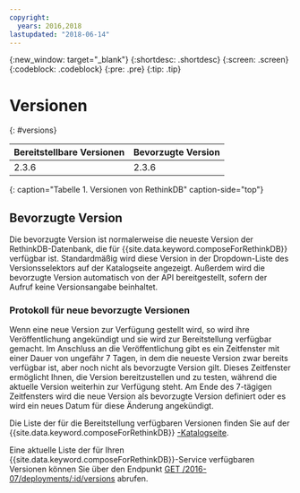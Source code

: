```yaml
---
copyright:
  years: 2016,2018
lastupdated: "2018-06-14"
---
```


{:new_window: target="_blank"}
{:shortdesc: .shortdesc}
{:screen: .screen}
{:codeblock: .codeblock}
{:pre: .pre}
{:tip: .tip}

# Versionen 
{: #versions}

Bereitstellbare Versionen| Bevorzugte Version
----------|-----------
2.3.6 | 2.3.6
{: caption="Tabelle 1. Versionen von RethinkDB" caption-side="top"}

## Bevorzugte Version

Die bevorzugte Version ist normalerweise die neueste Version der RethinkDB-Datenbank, die für {{site.data.keyword.composeForRethinkDB}} verfügbar ist. Standardmäßig wird diese Version in der Dropdown-Liste des Versionsselektors auf der Katalogseite angezeigt. Außerdem wird die bevorzugte Version automatisch von der API bereitgestellt, sofern der Aufruf keine Versionsangabe beinhaltet.

### Protokoll für neue bevorzugte Versionen

Wenn eine neue Version zur Verfügung gestellt wird, so wird ihre Veröffentlichung angekündigt und sie wird zur Bereitstellung verfügbar gemacht. Im Anschluss an die Veröffentlichung gibt es ein Zeitfenster mit einer Dauer von ungefähr 7 Tagen, in dem die neueste Version zwar bereits verfügbar ist, aber noch nicht als bevorzugte Version gilt. Dieses Zeitfenster ermöglicht Ihnen, die Version bereitzustellen und zu testen, während die aktuelle Version weiterhin zur Verfügung steht. Am Ende des 7-tägigen Zeitfensters wird die neue Version als bevorzugte Version definiert oder es wird ein neues Datum für diese Änderung angekündigt.

Die Liste der für die Bereitstellung verfügbaren Versionen finden Sie auf der {{site.data.keyword.composeForRethinkDB}} [-Katalogseite](https://console.{DomainName}/catalog/services/compose-for-rethinkdb).

Eine aktuelle Liste der für Ihren {{site.data.keyword.composeForRethinkDB}}-Service verfügbaren Versionen können Sie über den Endpunkt [GET /2016-07/deployments/:id/versions](https://apidocs.compose.com/v1.0/reference#2016-07-get-deployments-versions) abrufen.

